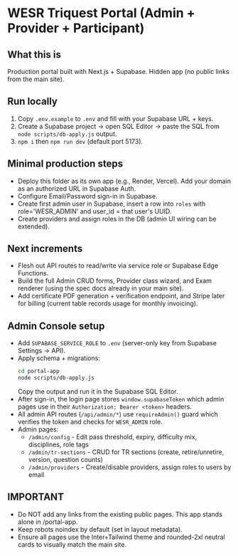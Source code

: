# WESR Triquest Portal (Admin + Provider + Participant)
## What this is
Production portal built with Next.js + Supabase. Hidden app (no public links from the main site).
## Run locally
1) Copy `.env.example` to `.env` and fill with your Supabase URL + keys.
2) Create a Supabase project → open SQL Editor → paste the SQL from `node scripts/db-apply.js` output.
3) `npm i` then `npm run dev` (default port 5173).
## Minimal production steps
- Deploy this folder as its own app (e.g., Render, Vercel). Add your domain as an authorized URL in Supabase Auth.
- Configure Email/Password sign-in in Supabase.
- Create first admin user in Supabase, insert a row into `roles` with role='WESR_ADMIN' and user_id = that user's UUID.
- Create providers and assign roles in the DB (admin UI wiring can be extended).
## Next increments
- Flesh out API routes to read/write via service role or Supabase Edge Functions.
- Build the full Admin CRUD forms, Provider class wizard, and Exam renderer (using the spec docs already in your main site).
- Add certificate PDF generation + verification endpoint, and Stripe later for billing (current table records usage for monthly invoicing).

## Admin Console setup
- Add `SUPABASE_SERVICE_ROLE` to `.env` (server-only key from Supabase Settings → API).
- Apply schema + migrations:
  ```bash
  cd portal-app
  node scripts/db-apply.js
  ```
  Copy the output and run it in the Supabase SQL Editor.
- After sign-in, the login page stores `window.supabaseToken` which admin pages use in their `Authorization: Bearer <token>` headers.
- All admin API routes (`/api/admin/*`) use `requireAdmin()` guard which verifies the token and checks for `WESR_ADMIN` role.
- Admin pages:
  - `/admin/config` - Edit pass threshold, expiry, difficulty mix, disciplines, role tags
  - `/admin/tr-sections` - CRUD for TR sections (create, retire/unretire, version, question counts)
  - `/admin/providers` - Create/disable providers, assign roles to users by email

## IMPORTANT
- Do NOT add any links from the existing public pages. This app stands alone in /portal-app.
- Keep robots noindex by default (set in layout metadata).
- Ensure all pages use the Inter+Tailwind theme and rounded-2xl neutral cards to visually match the main site.
